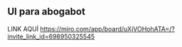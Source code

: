 ## UI para abogabot 

LINK AQUÍ https://miro.com/app/board/uXjVOHohATA=/?invite_link_id=698950325545
